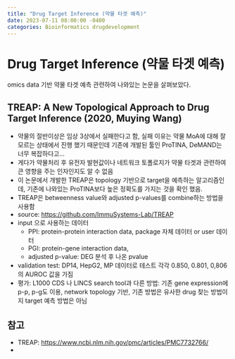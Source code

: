 ```yaml
---
title: "Drug Target Inference (약물 타겟 예측)"
date: 2023-07-11 08:00:00 -0400
categories: Bioinformatics drugdevelopment
---
```

   
# Drug Target Inference (약물 타겟 예측)

omics data 기반 약물 타겟 예측 관련하여 나와있는 논문을 살펴보았다.

## TREAP: A New Topological Approach to Drug Target Inference (2020, Muying Wang)

- 약물의 절반이상은 임상 3상에서 실패한다고 함, 실패 이유는 약물 MoA에 대해 잘 모르는 상태에서 진행 했기 때문인데 기존에 개발된 툴인 ProTINA, DeMAND는 너무 복잡하다고...
- 게다가 약물처리 후 유전자 발현값이나 네트워크 토폴로지가 약물 타겟과 관련하여 큰 영향을 주는 인자인지도 알 수 없음
- 이 논문에서 개발한 TREAP은 topology 기반으로 target을 예측하는 알고리즘인데, 기존에 나와있는 ProTINA보다 높은 정확도를 가지는 것을 확인 했음.
- TREAP은 betweenness value와 adjusted p-values를 combine하는 방법을 사용함
- source: https://github.com/ImmuSystems-Lab/TREAP
- input 으로 사용하는 데이터
    - PPI: protein-protein interaction data, package 자체 데이터 or user 데이터 
    - PGI: protein-gene interaction data, 
    - adjusted p-value: DEG 분석 후 나온 pvalue
- validation test: DP14, HepG2, MP 데이터로 테스트 각각 0.850, 0.801, 0,806 의 AUROC 값을 가짐
- 평가: L1000 CDS 나 LINCS search tool과 다른 방법: 기존 gene expression에 p-p, p-g도 이용, network topology 기반, 기존 방법은 유사한 drug 찾는 방법이지 target 예측 방법은 아님

## 참고
- TREAP: https://www.ncbi.nlm.nih.gov/pmc/articles/PMC7732766/
- 
